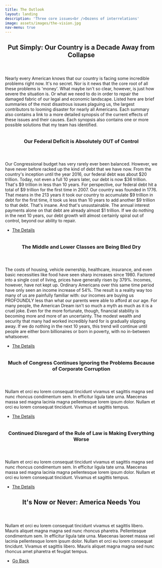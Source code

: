 ```yaml
---
title: The Outlook
layout: landing
description: 'Three core issues<br />Dozens of interrelations'
image: assets/images/the-vision.jpg
nav-menu: true
---
```


<!-- Main -->
<div id="main">

<!-- One -->
<section id="one">
	<div class="inner">
		<header class="major">
			<h2>Put Simply: Our Country is a Decade Away from Collapse</h2>
		</header>
		<p>Nearly every American knows that our country is facing some incredible problems right now. It's no secret. Nor is it news that the core root of all these problems is 'money'. What maybe isn't so clear, however, is just how severe the situation is. Or what we need to do in order to repair the damaged fabric of our legal and economic landscape. Listed here are brief summaries of the most disastrous issues plaguing us, the largest contributors to looming disaster for nearly all Americans. Each summary also contains a link to a more detailed synopsis of the current effects of these issues and their causes. Each synopsis also contains one or more possible solutions that my team has identified.</p>
	</div>
</section>

<!-- Two -->
<section id="two" class="spotlights">
		<section>
		<a href="about-me.html" class="image">
			<img src="{% link assets/images/pic08.jpg %}" alt="" data-position="center center" />
		</a>
		<div class="content">
			<div class="inner">
				<header class="major">
					<h3>Our Federal Deficit is Absolutely OUT of Control</h3>
				</header>
				<p>Our Congressional budget has very rarely ever been balanced. However, we have never before racked up the kind of debt that we have now. From the country's inception until the year 2016, our federal debt was about $20 trillion. Today, not even a full 10 years later, our debt is now $36 trillion. That's $9 trillion in less than 10 years. For perspective, our federal debt hit a total of $9 trillion for the first time in 2007. Our country was founded in 1776. That means in the 213 years it took our country to accumulate $9 trillion in debt for the first time, it took us less than 10 years to add another $9 trillion to that debt. That's insane. And that's unsustainable. The annual interest payments alone on that debt are already almost $1 trillion. If we do nothing in the next 10 years, our debt growth will almost certainly spiral out of control, beyond our ability to repair.</p>
				<ul class="actions">
					<li><a href="elements.html" class="button">The Details</a></li>
				</ul>
			</div>
		</div>
	</section>
	<section>
		<a href="about-me.html" class="image">
			<img src="{% link assets/images/pic08.jpg %}" alt="" data-position="center center" />
		</a>
		<div class="content">
			<div class="inner">
				<header class="major">
					<h3>The Middle and Lower Classes are Being Bled Dry</h3>
				</header>
				<p>The costs of housing, vehicle ownership, healthcare, insurance, and even basic necessities like food have seen sharp increases since 1980. Factored into a single cost of living, prices have generally risen by 379%. Incomes, however, have not kept up. Ordinary Americans over this same time period have only seen an income increase of 54%. The result is a reality way too many of us are painfully familiar with: our incomes are buying us PROFOUNDLY less than what our parents were able to afford at our age. For many people, the American Dream isn't so much a myth as much as it is a cruel joke. Even for the more fortunate, though, financial stability is becoming more and more of an uncertainty. The modest wealth and security that many had worked incredibly hard for is gradually slipping away. If we do nothing in the next 10 years, this trend will continue until people are either born billionaires or born in poverty, with no in-between whatsoever.</p>
				<ul class="actions">
					<li><a href="elements.html" class="button">The Details</a></li>
				</ul>
			</div>
		</div>
	</section>
	<section>
		<a href="about-me.html" class="image">
			<img src="{% link assets/images/pic09.jpg %}" alt="" data-position="top center" />
		</a>
		<div class="content">
			<div class="inner">
				<header class="major">
					<h3>Much of Congress Continues Ignoring the Problems Because of Corporate Corruption</h3>
				</header>
				<p>Nullam et orci eu lorem consequat tincidunt vivamus et sagittis magna sed nunc rhoncus condimentum sem. In efficitur ligula tate urna. Maecenas massa sed magna lacinia magna pellentesque lorem ipsum dolor. Nullam et orci eu lorem consequat tincidunt. Vivamus et sagittis tempus.</p>
				<ul class="actions">
					<li><a href="elements.html" class="button">The Details</a></li>
				</ul>
			</div>
		</div>
	</section>
	<section>
		<a href="about-me.html" class="image">
			<img src="{% link assets/images/pic10.jpg %}" alt="" data-position="25% 25%" />
		</a>
		<div class="content">
			<div class="inner">
				<header class="major">
					<h3>Continued Disregard of the Rule of Law is Making Everything Worse</h3>
				</header>
				<p>Nullam et orci eu lorem consequat tincidunt vivamus et sagittis magna sed nunc rhoncus condimentum sem. In efficitur ligula tate urna. Maecenas massa sed magna lacinia magna pellentesque lorem ipsum dolor. Nullam et orci eu lorem consequat tincidunt. Vivamus et sagittis tempus.</p>
				<ul class="actions">
					<li><a href="elements.html" class="button">The Details</a></li>
				</ul>
			</div>
		</div>
	</section>
</section>

<!-- Three -->
<section id="three">
	<div class="inner">
		<header class="major">
			<h2>It's Now or Never: America Needs You</h2>
		</header>
		<p>Nullam et orci eu lorem consequat tincidunt vivamus et sagittis libero. Mauris aliquet magna magna sed nunc rhoncus pharetra. Pellentesque condimentum sem. In efficitur ligula tate urna. Maecenas laoreet massa vel lacinia pellentesque lorem ipsum dolor. Nullam et orci eu lorem consequat tincidunt. Vivamus et sagittis libero. Mauris aliquet magna magna sed nunc rhoncus amet pharetra et feugiat tempus.</p>
		<ul class="actions">
			<li><a href="index.html" class="button next">Go Back</a></li>
		</ul>
	</div>
</section>

</div>
